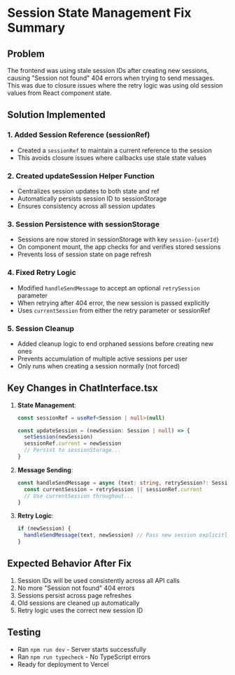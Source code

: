# Session State Management Fix Summary

## Problem
The frontend was using stale session IDs after creating new sessions, causing "Session not found" 404 errors when trying to send messages. This was due to closure issues where the retry logic was using old session values from React component state.

## Solution Implemented

### 1. Added Session Reference (sessionRef)
- Created a `sessionRef` to maintain a current reference to the session
- This avoids closure issues where callbacks use stale state values

### 2. Created updateSession Helper Function
- Centralizes session updates to both state and ref
- Automatically persists session ID to sessionStorage
- Ensures consistency across all session updates

### 3. Session Persistence with sessionStorage
- Sessions are now stored in sessionStorage with key `session-{userId}`
- On component mount, the app checks for and verifies stored sessions
- Prevents loss of session state on page refresh

### 4. Fixed Retry Logic
- Modified `handleSendMessage` to accept an optional `retrySession` parameter
- When retrying after 404 error, the new session is passed explicitly
- Uses `currentSession` from either the retry parameter or sessionRef

### 5. Session Cleanup
- Added cleanup logic to end orphaned sessions before creating new ones
- Prevents accumulation of multiple active sessions per user
- Only runs when creating a session normally (not forced)

## Key Changes in ChatInterface.tsx

1. **State Management**:
   ```typescript
   const sessionRef = useRef<Session | null>(null)
   
   const updateSession = (newSession: Session | null) => {
     setSession(newSession)
     sessionRef.current = newSession
     // Persist to sessionStorage...
   }
   ```

2. **Message Sending**:
   ```typescript
   const handleSendMessage = async (text: string, retrySession?: Session) => {
     const currentSession = retrySession || sessionRef.current
     // Use currentSession throughout...
   }
   ```

3. **Retry Logic**:
   ```typescript
   if (newSession) {
     handleSendMessage(text, newSession) // Pass new session explicitly
   }
   ```

## Expected Behavior After Fix
1. Session IDs will be used consistently across all API calls
2. No more "Session not found" 404 errors
3. Sessions persist across page refreshes
4. Old sessions are cleaned up automatically
5. Retry logic uses the correct new session ID

## Testing
- Ran `npm run dev` - Server starts successfully
- Ran `npm run typecheck` - No TypeScript errors
- Ready for deployment to Vercel